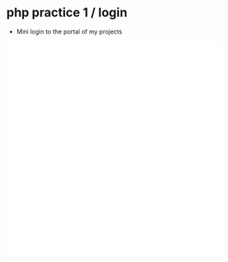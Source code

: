 # php practice 1 / login


- Mini login to the portal of my projects

![alt text](/public/images/logoIcon.png)

